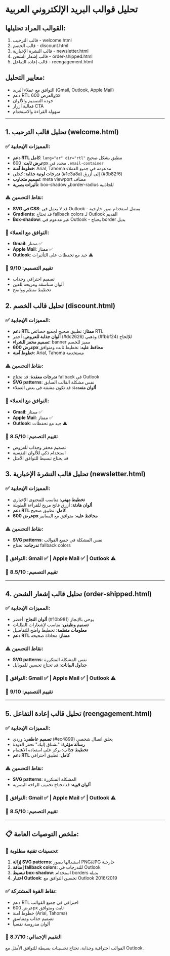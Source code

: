 # تحليل قوالب البريد الإلكتروني العربية

## القوالب المراد تحليلها:
1. قالب الترحيب - welcome.html
2. قالب الخصم - discount.html  
3. قالب النشرة الإخبارية - newsletter.html
4. قالب إشعار الشحن - order-shipped.html
5. قالب إعادة التفاعل - reengagement.html

## معايير التحليل:
- التوافق مع عملاء البريد (Gmail, Outlook, Apple Mail)
- دعم RTL والعرض 600px
- جودة التصميم والألوان
- فعالية أزرار CTA
- سهولة القراءة والاستخدام

---


## 1. تحليل قالب الترحيب (welcome.html)

### ✅ المميزات الإيجابية:
- **دعم RTL كامل**: `lang="ar" dir="rtl"` مطبق بشكل صحيح
- **عرض ثابت**: 600px محدد في `.email-container`
- **خطوط آمنة**: Arial, Tahoma مدعومة في جميع العملاء
- **تدرجات لونية جذابة**: كحلي (#1e3a8a) إلى أزرق (#3b82f6)
- **تصميم متجاوب**: meta viewport مضاف
- **تأثيرات بصرية**: box-shadow وborder-radius للجاذبية

### ⚠️ نقاط التحسين:
- **SVG في CSS**: قد لا يعمل في Outlook - يفضل استخدام صور خارجية
- **Gradients**: قد تحتاج fallback colors لـ Outlook القديم
- **Box-shadow**: غير مدعوم في Outlook - يحتاج border بديل

### 🎯 التوافق مع العملاء:
- **Gmail**: ممتاز ✅
- **Apple Mail**: ممتاز ✅  
- **Outlook**: جيد مع تحفظات على التأثيرات ⚠️

### 🎨 تقييم التصميم: 9/10
- تصميم احترافي وجذاب
- ألوان متناسقة ومريحة للعين
- تخطيط منظم وواضح




## 2. تحليل قالب الخصم (discount.html)

### ✅ المميزات الإيجابية:
- **دعم RTL ممتاز**: تطبيق صحيح لجميع خصائص RTL
- **ألوان جذابة للعروض**: أحمر (#dc2626) وذهبي (#fbbf24) للإلحاح
- **تصميم محفز للشراء**: banner مميز للخصم
- **عرض 600px محافظ عليه**: تخطيط ثابت ومتوافق
- **خطوط آمنة**: Arial, Tahoma مستخدمة

### ⚠️ نقاط التحسين:
- **تدرجات معقدة**: قد تحتاج fallback في Outlook
- **SVG patterns**: نفس مشكلة القالب السابق
- **ألوان متعددة**: قد تكون مشتتة في بعض العملاء

### 🎯 التوافق مع العملاء:
- **Gmail**: ممتاز ✅
- **Apple Mail**: ممتاز ✅
- **Outlook**: جيد مع تحفظات ⚠️

### 🎨 تقييم التصميم: 8.5/10
- تصميم محفز وجذاب للعروض
- استخدام ذكي للألوان النفسية
- قد يحتاج تبسيط للتوافق الأمثل


## 3. تحليل قالب النشرة الإخبارية (newsletter.html)

### ✅ المميزات الإيجابية:
- **تخطيط مهني**: مناسب للمحتوى الإخباري
- **ألوان هادئة**: أزرق فاتح مريح للقراءة الطويلة
- **دعم RTL كامل**: تطبيق صحيح
- **عرض 600px محافظ عليه**: متوافق مع المعايير

### ⚠️ نقاط التحسين:
- **SVG patterns**: نفس المشكلة في جميع القوالب
- **تدرجات**: تحتاج fallback colors

### 🎯 التوافق: Gmail ✅ | Apple Mail ✅ | Outlook ⚠️
### 🎨 تقييم التصميم: 8.5/10

---

## 4. تحليل قالب إشعار الشحن (order-shipped.html)

### ✅ المميزات الإيجابية:
- **ألوان النجاح**: أخضر (#10b981) يوحي بالإنجاز
- **تصميم وظيفي**: مناسب لإشعارات الطلبات
- **معلومات منظمة**: تخطيط واضح للتفاصيل
- **دعم RTL ممتاز**: محاذاة صحيحة

### ⚠️ نقاط التحسين:
- **SVG patterns**: نفس المشكلة المتكررة
- **جداول البيانات**: قد تحتاج تحسين للموبايل

### 🎯 التوافق: Gmail ✅ | Apple Mail ✅ | Outlook ⚠️
### 🎨 تقييم التصميم: 9/10

---

## 5. تحليل قالب إعادة التفاعل (reengagement.html)

### ✅ المميزات الإيجابية:
- **تصميم عاطفي**: وردي (#ec4899) يخلق اتصال شخصي
- **رسالة مؤثرة**: "نشتاق إليك" تحفز العودة
- **تخطيط جذاب**: يركز على استعادة الاهتمام
- **دعم RTL كامل**: تطبيق احترافي

### ⚠️ نقاط التحسين:
- **SVG patterns**: المشكلة المتكررة
- **ألوان قوية**: قد تحتاج تخفيف للراحة البصرية

### 🎯 التوافق: Gmail ✅ | Apple Mail ✅ | Outlook ⚠️
### 🎨 تقييم التصميم: 8.5/10

---

## 📋 ملخص التوصيات العامة:

### 🔧 تحسينات تقنية مطلوبة:
1. **إزالة SVG patterns**: استبدالها بصور PNG/JPG خارجية
2. **إضافة fallback colors**: للتدرجات في Outlook
3. **تبسيط box-shadow**: استخدام borders بديلة
4. **اختبار Outlook**: تحسين التوافق مع Outlook 2016/2019

### ✅ نقاط القوة المشتركة:
- دعم RTL احترافي في جميع القوالب
- عرض 600px ثابت ومتوافق
- خطوط آمنة (Arial, Tahoma)
- تصميم جذاب ومتناسق
- ألوان مدروسة نفسياً

### 🎯 التقييم الإجمالي: 8.7/10
القوالب احترافية وجذابة، تحتاج تحسينات بسيطة للتوافق الأمثل مع Outlook.

